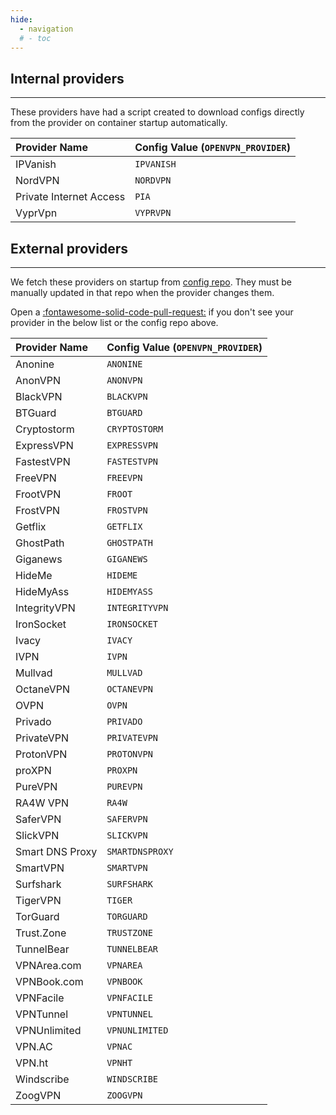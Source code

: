 ```yaml
---
hide:
  - navigation
  # - toc
---
```


## Internal providers

---

These providers have had a script created to download configs directly from the provider on container startup automatically.

| Provider Name           | Config Value (`OPENVPN_PROVIDER`) |
| :---------------------- | :-------------------------------- |
| IPVanish                | `IPVANISH`                        |
| NordVPN                 | `NORDVPN`                         |
| Private Internet Access | `PIA`                             |
| VyprVpn                 | `VYPRVPN`                         |

## External providers

---

We fetch these providers on startup from [config repo](https://github.com/haugene/vpn-configs-contrib).
They must be manually updated in that repo when the provider changes them.

Open a [:fontawesome-solid-code-pull-request:](https://github.com/haugene/vpn-configs-contrib/pulls) if you don't see your provider in the below list or the config repo above.

| Provider Name   | Config Value (`OPENVPN_PROVIDER`) |
| :-------------- | :-------------------------------- |
| Anonine         | `ANONINE`                         |
| AnonVPN         | `ANONVPN`                         |
| BlackVPN        | `BLACKVPN`                        |
| BTGuard         | `BTGUARD`                         |
| Cryptostorm     | `CRYPTOSTORM`                     |
| ExpressVPN      | `EXPRESSVPN`                      |
| FastestVPN      | `FASTESTVPN`                      |
| FreeVPN         | `FREEVPN`                         |
| FrootVPN        | `FROOT`                           |
| FrostVPN        | `FROSTVPN`                        |
| Getflix         | `GETFLIX`                         |
| GhostPath       | `GHOSTPATH`                       |
| Giganews        | `GIGANEWS`                        |
| HideMe          | `HIDEME`                          |
| HideMyAss       | `HIDEMYASS`                       |
| IntegrityVPN    | `INTEGRITYVPN`                    |
| IronSocket      | `IRONSOCKET`                      |
| Ivacy           | `IVACY`                           |
| IVPN            | `IVPN`                            |
| Mullvad         | `MULLVAD`                         |
| OctaneVPN       | `OCTANEVPN`                       |
| OVPN            | `OVPN`                            |
| Privado         | `PRIVADO`                         |
| PrivateVPN      | `PRIVATEVPN`                      |
| ProtonVPN       | `PROTONVPN`                       |
| proXPN          | `PROXPN`                          |
| PureVPN         | `PUREVPN`                         |
| RA4W VPN        | `RA4W`                            |
| SaferVPN        | `SAFERVPN`                        |
| SlickVPN        | `SLICKVPN`                        |
| Smart DNS Proxy | `SMARTDNSPROXY`                   |
| SmartVPN        | `SMARTVPN`                        |
| Surfshark       | `SURFSHARK`                       |
| TigerVPN        | `TIGER`                           |
| TorGuard        | `TORGUARD`                        |
| Trust.Zone      | `TRUSTZONE`                       |
| TunnelBear      | `TUNNELBEAR`                      |
| VPNArea.com     | `VPNAREA`                         |
| VPNBook.com     | `VPNBOOK`                         |
| VPNFacile       | `VPNFACILE`                       |
| VPNTunnel       | `VPNTUNNEL`                       |
| VPNUnlimited    | `VPNUNLIMITED`                    |
| VPN.AC          | `VPNAC`                           |
| VPN.ht          | `VPNHT`                           |
| Windscribe      | `WINDSCRIBE`                      |
| ZoogVPN         | `ZOOGVPN`                         |

